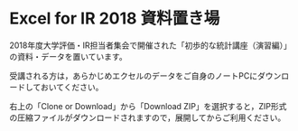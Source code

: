 # Excel for IR 2018 資料置き場

2018年度大学評価・IR担当者集会で開催された「初歩的な統計講座（演習編）」の資料・データを置いています。

受講される方は，あらかじめエクセルのデータをご自身のノートPCにダウンロードしておいてください。

右上の「Clone or Download」から「Download ZIP」を選択すると，ZIP形式の圧縮ファイルがダウンロードされますので，展開してからご利用ください。
